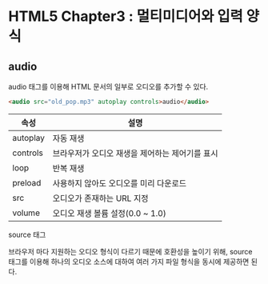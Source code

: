 # HTML5 Chapter3 : 멀티미디어와 입력 양식

## audio

audio 태그를 이용해 HTML 문서의 일부로 오디오를 추가할 수 있다. 

```html
<audio src="old_pop.mp3" autoplay controls>audio</audio>
```

| 속성     | 설명                                            |
| -------- | ----------------------------------------------- |
| autoplay | 자동 재생                                       |
| controls | 브라우저가 오디오 재생을 제어하는 제어기를 표시 |
| loop     | 반복 재생                                       |
| preload  | 사용하지 않아도 오디오를 미리 다운로드          |
| src      | 오디오가 존재하는 URL 지정                      |
| volume   | 오디오 재생 볼륨 설정(0.0 ~ 1.0)                |

source 태그

브라우저 마다 지원하는 오디오 형식이 다르기 때문에 호환성을 높이기 위해, source 태그를 이용해 하나의 오디오 소스에 대하여 여러 가지 파일 형식을 동시에 제공하면 된다. 

```html

```

